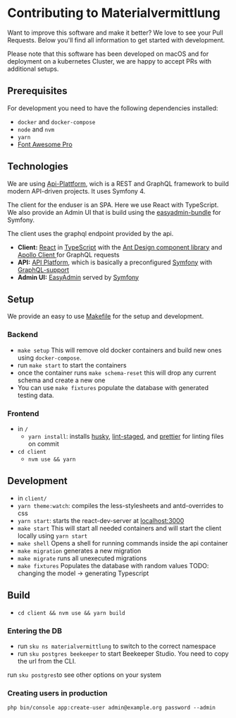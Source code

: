# Contributing to Materialvermittlung

Want to improve this software and make it better? We love to see your Pull Requests.
Below you'll find all information to get started with development.

Please note that this software has been developed on macOS and for deployment on a kubernetes Cluster, 
we are happy to accept PRs with additional setups.

## Prerequisites

For development you need to have the following dependencies installed:

* `docker` and `docker-compose`
* `node` and `nvm`
* `yarn`
* [Font Awesome Pro](https://fontawesome.com/docs/web/setup/packages)

## Technologies

We are using [Api-Plattform](https://api-platform.com/), wich is a REST and GraphQL framework to build modern API-driven projects. It uses Symfony 4.

The client for the enduser is an SPA. Here we use React with TypeScript. We also provide an Admin UI that is build using the [easyadmin-bundle](https://symfony.com/doc/current/bundles/EasyAdminBundle/index.html) for Symfony.

The client uses the graphql endpoint provided by the api.

- **Client:** [React](https://reactjs.org/) in [TypeScript](https://www.typescriptlang.org/) with the [Ant Design component library](https://ant.design/) and [Apollo Client ](https://www.apollographql.com/docs/) for GraphQL requests
- **API:** [API Platform](https://api-platform.com/),
  which is basically a preconfigured [Symfony](https://symfony.com/)
  with [GraphQL-support](https://api-platform.com/docs/core/graphql/#graphql-support)
- **Admin UI:** [EasyAdmin](https://symfony.com/doc/master/bundles/EasyAdminBundle/index.html) served by [Symfony](https://symfony.com/)

## Setup

We provide an easy to use [Makefile](./Makefile) for the setup and development.

### Backend

* `make setup` This will remove old docker containers and build new ones using `docker-compose`.
* run `make start` to start the containers
* once the container runs `make schema-reset` this will drop any current schema and create a new one
* You can use `make fixtures` populate the database with generated testing data.

### Frontend

* in `/`
  * `yarn install`: installs [husky](https://github.com/typicode/husky), [lint-staged](https://github.com/okonet/lint-staged), and [prettier](https://prettier.io/) for linting files on commit
* `cd client`
  * `nvm use && yarn`

## Development

* in `client/`
* `yarn theme:watch`: compiles the less-stylesheets and antd-overrides to css
* `yarn start`: starts the react-dev-server at [localhost:3000](http://localhost:3000)
* `make start` This will start all needed containers and will start the client locally using `yarn start`
* `make shell` Opens a shell for running commands inside the api container
* `make migration` generates a new migration
* `make migrate` runs all unexecuted migrations
* `make fixtures` Populates the database with random values
TODO: changing the model -> generating Typescript


## Build

* `cd client && nvm use && yarn build`

### Entering the DB

* run `sku ns materialvermittlung` to switch to the correct namespace
* run `sku postgres beekeeper` to start Beekeeper Studio. You need to copy the url from the CLI.

run `sku postgres`to see other options on your system

### Creating users in production

`php bin/console app:create-user admin@example.org password --admin`
